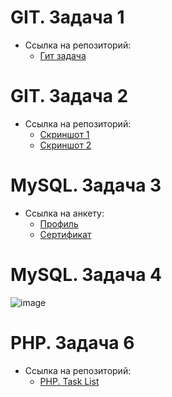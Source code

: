 # GIT. Задача 1
- Ссылка на репозиторий:
  - [Гит задача](https://github.com/Novoselov-Igor/QDigital_Task1.git)
# GIT. Задача 2
- Ссылка на репозиторий:
  - [Скриншот 1](https://raw.githubusercontent.com/Novoselov-Igor/QDigital_Practice/Task-2/img2.png)
  - [Скриншот 2](https://raw.githubusercontent.com/Novoselov-Igor/QDigital_Practice/Task-2/image.png)
# MySQL. Задача 3
- Ссылка на анкету:
  - [Профиль](https://www.sololearn.com/ru/profile/30815359)
  - [Сертификат](https://www.sololearn.com/certificates/CC-ORNZQLEK)
# MySQL. Задача 4
  ![image](https://github.com/Novoselov-Igor/QDigital_Practice/assets/114796666/082b24a2-cfc1-411c-857d-eb3969e361b2)
# PHP. Задача 6
- Ссылка на репозиторий:
  - [PHP. Task List](https://github.com/Novoselov-Igor/QDigital_Task5.git)
